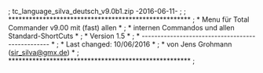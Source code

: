 ; tc_language_silva_deutsch_v9.0b1.zip -2016-06-11-
;
;    *****************************************************
;    *  Menu für Total Commander v9.00 mit (fast) allen  *
;    *  internen Commandos und allen Standard-ShortCuts  *
;    *                    Version 1.5                    *
;    * ------------------------------------------------- *
;    *             Last changed: 10/06/2016              *
;    *        von Jens Grohmann (sir_silva@gmx.de)       *
;    *****************************************************
;

